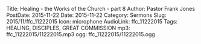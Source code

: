 Title: Healing - the Works of the Church - part 8
Author: Pastor Frank Jones
PostDate: 2015-11-22
Date: 2015-11-22
Category: Sermons
Slug: 2015/11/ffc_11222015
Icon: microphone
AudioLink: ffc_11222015
Tags: HEALING, DISCIPLES, GREAT COMMISSION
mp3: ffc_11222015/11222015.mp3
ogg: ffc_11222015/11222015.ogg
